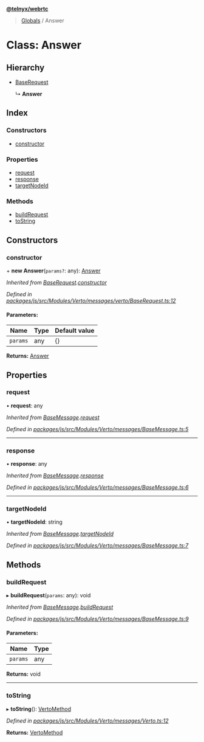 **[@telnyx/webrtc](../README.md)**

> [Globals](../README.md) / Answer

# Class: Answer

## Hierarchy

* [BaseRequest](baserequest.md)

  ↳ **Answer**

## Index

### Constructors

* [constructor](answer.md#constructor)

### Properties

* [request](answer.md#request)
* [response](answer.md#response)
* [targetNodeId](answer.md#targetnodeid)

### Methods

* [buildRequest](answer.md#buildrequest)
* [toString](answer.md#tostring)

## Constructors

### constructor

\+ **new Answer**(`params?`: any): [Answer](answer.md)

*Inherited from [BaseRequest](baserequest.md).[constructor](baserequest.md#constructor)*

*Defined in [packages/js/src/Modules/Verto/messages/verto/BaseRequest.ts:12](https://github.com/team-telnyx/webrtc/blob/main/packages/js/src/Modules/Verto/messages/verto/BaseRequest.ts#L12)*

#### Parameters:

Name | Type | Default value |
------ | ------ | ------ |
`params` | any | {} |

**Returns:** [Answer](answer.md)

## Properties

### request

•  **request**: any

*Inherited from [BaseMessage](basemessage.md).[request](basemessage.md#request)*

*Defined in [packages/js/src/Modules/Verto/messages/BaseMessage.ts:5](https://github.com/team-telnyx/webrtc/blob/main/packages/js/src/Modules/Verto/messages/BaseMessage.ts#L5)*

___

### response

•  **response**: any

*Inherited from [BaseMessage](basemessage.md).[response](basemessage.md#response)*

*Defined in [packages/js/src/Modules/Verto/messages/BaseMessage.ts:6](https://github.com/team-telnyx/webrtc/blob/main/packages/js/src/Modules/Verto/messages/BaseMessage.ts#L6)*

___

### targetNodeId

•  **targetNodeId**: string

*Inherited from [BaseMessage](basemessage.md).[targetNodeId](basemessage.md#targetnodeid)*

*Defined in [packages/js/src/Modules/Verto/messages/BaseMessage.ts:7](https://github.com/team-telnyx/webrtc/blob/main/packages/js/src/Modules/Verto/messages/BaseMessage.ts#L7)*

## Methods

### buildRequest

▸ **buildRequest**(`params`: any): void

*Inherited from [BaseMessage](basemessage.md).[buildRequest](basemessage.md#buildrequest)*

*Defined in [packages/js/src/Modules/Verto/messages/BaseMessage.ts:9](https://github.com/team-telnyx/webrtc/blob/main/packages/js/src/Modules/Verto/messages/BaseMessage.ts#L9)*

#### Parameters:

Name | Type |
------ | ------ |
`params` | any |

**Returns:** void

___

### toString

▸ **toString**(): [VertoMethod](../enums/vertomethod.md)

*Defined in [packages/js/src/Modules/Verto/messages/Verto.ts:12](https://github.com/team-telnyx/webrtc/blob/main/packages/js/src/Modules/Verto/messages/Verto.ts#L12)*

**Returns:** [VertoMethod](../enums/vertomethod.md)
